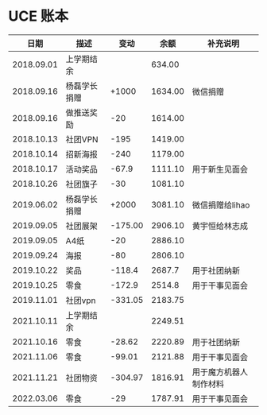 # UCE 账本

| 日期 | 描述 | 变动 | 余额 | 补充说明 | 
| ---  | --- | --- | --- | --- |
| 2018.09.01 | 上学期结余 |  | 634.00 |
| 2018.09.16 | 杨磊学长捐赠 | +1000 | 1634.00 | 微信捐赠 |
| 2018.09.16 | 做推送奖励 | -20 | 1614.00 |
| 2018.10.13 | 社团VPN | -195 | 1419.00 |
| 2018.10.14 | 招新海报 | -240 | 1179.00 |
| 2018.10.17 | 活动奖品 | -67.9 | 1111.10 | 用于新生见面会 |
| 2018.10.26 | 社团旗子 | -30 | 1081.10 |
| 2019.06.02 | 杨磊学长捐赠 | +2000 | 3081.10 | 微信捐赠给lihao | 
| 2019.09.05 | 社团展架 | -175.00 |  2906.10 | 黄宇恒给林志成 | 
| 2019.09.05 | A4纸 | -20 | 2886.10 |
| 2019.09.24 | 海报 | -80 | 2806.10 |
| 2019.10.22 | 奖品 | -118.4 | 2687.7 | 用于社团纳新 |
| 2019.10.25 | 零食 | -172.9 | 2514.8 | 用于干事见面会 |
| 2019.11.01 | 社团vpn |-331.05 | 2183.75 |
| 2021.10.11 | 上学期结余 |  | 2249.51 |
| 2021.10.16 | 零食 | -28.62 | 2220.89 | 用于社团纳新 |
| 2021.11.06 | 零食 | -99.01 | 2121.88 | 用于干事见面会 |
| 2021.11.21 | 社团物资 | -304.97 | 1816.91 | 用于魔方机器人制作材料 |
| 2022.03.06 | 零食 | -29 | 1787.91 | 用于干事见面会 |
